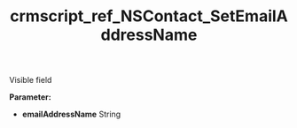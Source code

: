 ﻿---
title: crmscript_ref_NSContact_SetEmailAddressName
description: NSContact.SetEmailAddressName(String emailAddressName)
intellisense: NSContact.SetEmailAddressName
keywords: NSContact, GetEmailAddressName
so.topic: reference
---

Visible field

**Parameter:** 
 - **emailAddressName** String

